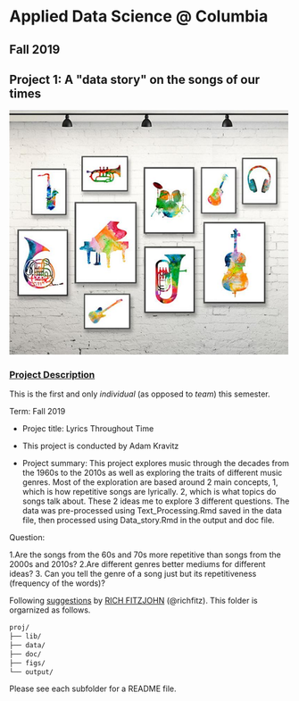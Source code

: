 # Applied Data Science @ Columbia
## Fall 2019
## Project 1: A "data story" on the songs of our times

<img src="figs/music2.png" width="500">

### [Project Description](doc/)
This is the first and only *individual* (as opposed to *team*) this semester. 

Term: Fall 2019

+ Projec title: Lyrics Throughout Time
+ This project is conducted by Adam Kravitz

+ Project summary: This project explores music through the decades from the 1960s to the 2010s as well as exploring the traits of different music genres. Most of the exploration are based around 2 main concepts, 1, which is how repetitive songs are lyrically. 2, which is what topics do songs talk about. These 2 ideas me to explore 3 different questions. The data was pre-processed
using Text_Processing.Rmd saved in the data file, then processed using Data_story.Rmd in the output and doc file.

Question:

1.Are the songs from the 60s and 70s more repetitive than songs from the 2000s and 2010s?
2.Are different genres better mediums for different ideas?
3. Can you tell the genre of a song just but its repetitiveness (frequency of the words)?

Following [suggestions](http://nicercode.github.io/blog/2013-04-05-projects/) by [RICH FITZJOHN](http://nicercode.github.io/about/#Team) (@richfitz). This folder is orgarnized as follows.

```
proj/
├── lib/
├── data/
├── doc/
├── figs/
└── output/
```

Please see each subfolder for a README file.
